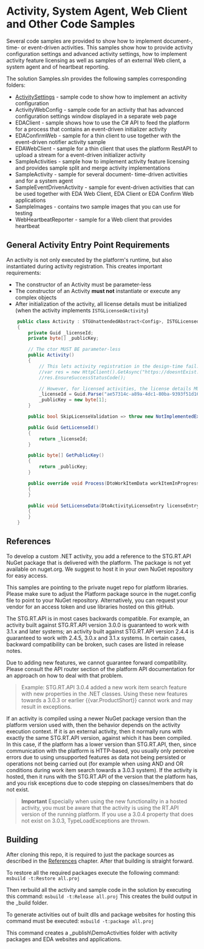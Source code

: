 # Activity, System Agent, Web Client and Other Code Samples

Several code samples are provided to show how to implement document-, time- or event-driven activities.
This samples show how to provide activity configuration settings
and advanced activity settings, how to implement activity feature licensing as well as samples of an external Web client,
a system agent and of heartbeat reporting.

The solution Samples.sln provides the following samples corresponding folders:

- [ActivitySettings](ActivitySettings/README.md) - sample code to show how to implement an activity configuration
- ActivityWebConfig - sample code for an activity that has advanced configuration settings window displayed in a separate web page
- EDAClient - sample shows how to use the C# API to feed the platform for a process that contains an event-driven initializer activity
- EDAConfirmWeb - sample for a thin client to use together with the event-driven notifier activity sample
- EDAWebClient - sample for a thin client that uses the platform RestAPI to upload a stream for a event-driven initializer activity
- SampleActivities - sample how to implement activity feature licensing and provides sample split and merge activity implementations
- SampleActivity - sample for several document- time-driven activities and for a system agent
- SampleEventDrivenActivity - sample for event-driven activities that can be used together with EDA Web Client, EDA Client or EDA Confirm Web applications
- SampleImages - contains two sample images that you can use for testing
- WebHeartbeatReporter - sample for a Web client that provides heartbeat

## General Activity Entry Point Requirements

An activity is not only executed by the platform's runtime, but also instantiated during activity registration.
This creates important requirements:

- The constructor of an Activity must be parameter-less
- The constructor of an Activity **must not** instantiate or execute any complex objects
- After initialization of the activity, all license details must be initialized (when the activity implements `ISTGLicensedActivity`)

```cs
    public class Activity : STGUnattendedAbstract<Config>, ISTGLicensedActivity
    {
        private Guid _licenseId;
        private byte[] _publicKey;

        // The ctor MUST BE parameter-less
        public Activity()
        {
            // This lets activity registration in the design-time fail:
            //var res = new HttpClient().GetAsync("https://doesntExist.here.com").GetAwaiter().GetResult();
            //res.EnsureSuccessStatusCode();

            // However, for licensed activities, the license details MUST BE set after its object is initialized
            _licenseId = Guid.Parse("ae57314c-a89a-4dc1-80ba-9393f51d16f9");
            _publicKey = new byte[1];
        }

        public bool SkipLicenseValidation => throw new NotImplementedException();

        public Guid GetLicenseId()
        {
            return _licenseId;
        }

        public byte[] GetPublicKey()
        {
            return _publicKey;
        }

        public override void Process(DtoWorkItemData workItemInProgress, STGDocument documentToProcess)
        {
        }

        public void SetLicenseData(DtoActivityLicenseEntry licenseEntry, ILicenseVerifier licenseVerifier)
        {
        }
    }
```

## References

To develop a custom .NET activity, you add a reference to the STG.RT.API NuGet package that is delivered with the platform.
The package is not yet available on nuget.org.
We suggest to host it in your own NuGet repository for easy access.

This samples are pointing to the private nuget repo for platform libraries.
Please make sure to adjust the Platform package source in the nuget.config file to point to your NuGet repository.
Alternatively, you can request your vendor for an access token and use libraries hosted on this gitHub.

The STG.RT.API is in most cases backwards compatible.
For example, an activity built against STG.RT.API version 3.0.0 is guaranteed to work with 3.1.x and later systems;
an activity built against STG.RT.API version 2.4.4 is guaranteed to work with 2.4.5, 3.0.x and 3.1.x systems.
In certain cases, backward compatibility can be broken, such cases are listed in release notes.

Due to adding new features, we cannot guarantee forward compatibility.
Please consult the API router section of the platform API documentation for an approach on how to deal with that problem.

> Example: STG.RT.API 3.0.4 added a new work item search feature with new properties in the .NET classes.
Using these new features towards a 3.0.3 or earlier {{var.ProductShort}} cannot work and may result in exceptions.

If an activity is compiled using a newer NuGet package version than the platform version used with, then the behavior depends on the activity execution context.
If it is an external activity, then it normally runs with exactly the same STG.RT.API version, against which it has been compiled.
In this case, if the platform has a lower version than STG.RT.API, then, since communication with the platform is HTTP-based, you usually only perceive errors due to using unsupported features
as data not being persisted or operations not being carried out (for example when using AND and OR conditions during work item search towards a 3.0.3 system).
If the activity is hosted, then it runs with the STG.RT.API of the version that the platform has, and you risk exceptions due to code stepping on classes/members that do not exist.

> **Important** Especially when using the new functionality in a hosted activity, you must be aware that the activity is using the RT.API version of the running platform.
If you use a 3.0.4 property that does not exist on 3.0.3, TypeLoadExceptions are thrown.

## Building
After cloning this repo, it is required to just the package sources as described in the [References](#references) chapter.
After that building is straight forward.

To restore all the required packages execute the following command:
`msbuild -t:Restore all.proj`

Then rerbuild all the activity and sample code in the solution by executing this command:
`msbuild -t:Release all.proj`
This creates the build output in the _build folder.

To generate activities out of built dlls and package websites for hosting this command must be executed:
`msbuild -t:package all.proj`

This command creates a _publish\DemoActivities folder with activity packages and EDA websites and applications.

